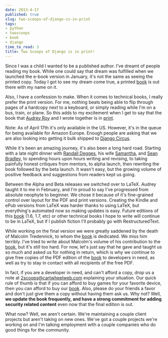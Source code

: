 ```yaml
---
date: 2013-4-17
published: true
slug: two-scoops-of-django-is-in-print
tags:
- python
- twoscoops
- book
- django
time_to_read: 3
title: Two Scoops of Django is in print!
---
```


Since I was a child I wanted to be a published author. I've dreamt of
people reading my book. While one could say that dream was fulfilled
when we launched the e-book version in January, it's not the same as
seeing the printed copy. Today I got to see my dream come true, a
printed
[book](http://www.amazon.com/Two-Scoops-Django-Best-Practices/dp/1481879707/ref=sr_1_2?ie=UTF8&qid=1366166104&sr=8-2&tag=ihpydanny-20)
is out there with my name on it.

Also, I have a confession to make. When it comes to technical books, I
really prefer the print version. For me, nothing beats being able to
flip through pages of a hardcopy next to a keyboard, or simply reading
while I'm on a bus, train, or plane. So this adds to my excitement when
I get to say that the book that [Audrey Roy](https://www.codemakesmehappy.com//) and
I wrote together is in
[print](http://www.amazon.com/Two-Scoops-Django-Best-Practices/dp/1481879707/ref=sr_1_2?ie=UTF8&qid=1366166104&sr=8-2&tag=ihpydanny-20).

Note: As of April 17th it's only available in the US. However, it's in
the queue for being available for Amazon Europe. Enough people are
asking that we are also looking into getting it bulk shipped to [Django
Circus](http://djangocircus.com/).

While it's been an amazing journey, it's also been a long hard road.
Starting with a late night dinner with [Randall
Degges](http://rdegges.com), his wife
[Samantha](http://hardlyfunny.com), and [Sean
Bradley](https://bravoflix.com/), to spending hours upon hours writing
and revising, to taking painfully honest critiques from mentors, to
alpha launch, then rewriting the book followed by the beta launch. It
wasn't easy, but the growing volume of positive feedback and
suggestions from readers kept us going.

Between the Alpha and Beta releases we switched over to LaTeX. Audrey
taught it to me in February, and I'm proud to say I've progressed from
absolute neophyte to beginner. We chose it because of it's fine-grained
control over layout for the PDF and print versions. Creating the Kindle
and ePub versions from LaTeX was harder thanks to using LaTeX, but
everything's automated now so making updates is easy. Future editions
of this
[book](http://www.amazon.com/Two-Scoops-Django-Best-Practices/dp/1481879707/ref=sr_1_2?ie=UTF8&qid=1366166104&sr=8-2&tag=ihpydanny-20)
(1.6, 1.7, etc) or other technical books I hope to write will continue
to be in LaTeX, but if I publish fiction I'll probably go with
RestructuredText.

While working on the final version we were greatly saddened by the death
of Malcolm Tredennick, to whom the
[book](http://www.amazon.com/Two-Scoops-Django-Best-Practices/dp/1481879707/ref=sr_1_2?ie=UTF8&qid=1366166104&sr=8-2&tag=ihpydanny-20)
is dedicated. We miss him terribly. I've tried to write about
Malcolm's volume of his contribution to the
[book](http://www.amazon.com/Two-Scoops-Django-Best-Practices/dp/1481879707/ref=sr_1_2?ie=UTF8&qid=1366166104&sr=8-2&tag=ihpydanny-20),
but it's still too hard. For now, let's just say that he gave and
taught us so much and asked us for nothing in return, which is why we
continue to give free copies of the PDF edition of the
[book](http://www.amazon.com/Two-Scoops-Django-Best-Practices/dp/1481879707/ref=sr_1_2?ie=UTF8&qid=1366166104&sr=8-2&tag=ihpydanny-20)
to developers in need, as well as try to stay in contact with all
recipients of the free PDF.

In fact, if you are a developer in need, and can't afford a copy, drop
us a note at <2scoops@cartwheelweb.com> explaining your situation. Our
quick rule of thumb is that if you can afford to buy games for your
favorite device, then you can afford to buy our
[book](http://www.amazon.com/Two-Scoops-Django-Best-Practices/dp/1481879707/ref=sr_1_2?ie=UTF8&qid=1366166104&sr=8-2&tag=ihpydanny-20).
Also, please do your friends a favor and don't just give them a copy
without having them ask us. Why not? Well, **we update the book
frequently, and have a strong commitment for adding security related
content** even now that the final edition is out.

What now? Well, we aren't certain. We're maintaining a couple client
projects but aren't taking on new ones. We've got a couple projects
we're working on and I'm talking employment with a couple companies
who do good things for the community.
